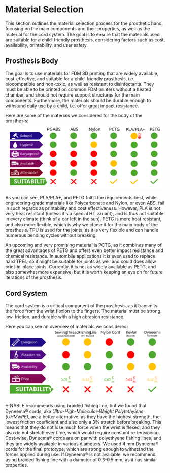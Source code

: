 # Material Selection
This section outlines the material selection process for the prosthetic hand, focusing on the main components and their properties, as well as the material for the cord system. The goal is to ensure that the materials used are suitable for a child-friendly prosthesis, considering factors such as cost, availability, printability, and user safety.

## Prosthesis Body
The goal is to use materials for FDM 3D printing that are widely available, cost-effective, and suitable for a child-friendly prosthesis, i.e. biocompatible and non-toxic, as well as resistant to disinfectants. They must be able to be printed on common FDM printers without a heated chamber, and should not require support structures for the main components. Furthermore, the materials should be durable enough to withstand daily use by a child, i.e. offer great impact resistance.

Here are some of the materials we considered for the body of the prosthesis:
![Material Selection Chart](./images/material-selection.svg)

As you can see, PLA/PLA+, and PETG fulfill the requirements best, while engineering-grade materials like Polycarbonate and Nylon, or even ABS, fail in such regards as printability and cost effectiveness. However, PLA is not very heat resistant (unless it's a special HT variant), and is thus not suitable in every climate (think of a car left in the sun). PETG is more heat resistant, and also more flexible, which is why we chose it for the main body of the prosthesis. TPU is used for the joints, as it is very flexible and can handle numerous bending cycles without breaking.

An upcoming and very promising material is PCTG, as it combines many of the great advantages of PETG and offers even better impact resistance and chemical resistance. In autombile applications it is even used to replace hard TPEs, so it might be suitable for joints as well and could does allow print-in-place joints. Currently, it is not as widely available as PETG, and also somewhat more expensive, but it is worth keeping an eye on for future iterations of the prosthesis.

## Cord System
The cord system is a critical component of the prosthesis, as it transmits the force from the wrist flexion to the fingers. The material must be strong, low-friction, and durable with a high abrasion resistance.

Here you can see an overview of materials we considered:
![Material Selection Chart for Cord System](./images/cord-material-selection.svg)

e-NABLE recommends using braided fishing line, but we found that Dyneema® cords, aka *Ultra-High-Molecular-Weight Polytethylene (UHMwPE)*, are a better alternative, as they have the highest strength, the lowest friction coefficient and also only a 3% stretch before breaking. This means that they do not lose much force when the wrist is flexed, and they also do not stretch over time, which would require constant re-tensioning. Cost-wise, Dyneema® cords are on par with polyethyene fishing lines, and they are widely available in various diameters. We used 4 mm Dyneema® cords for the final prototype, which are strong enough to withstand the forces applied during use. If Dyneema® is not available, we recommend using braided fishing line with a diameter of 0.3-0.5 mm, as it has similar properties.